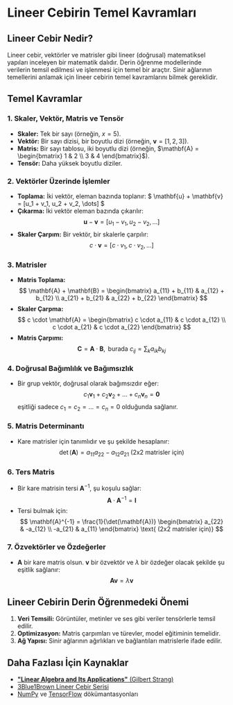 # Lineer Cebirin Temel Kavramları

## Lineer Cebir Nedir?
Lineer cebir, vektörler ve matrisler gibi lineer (doğrusal) matematiksel yapıları inceleyen bir matematik dalıdır. Derin öğrenme modellerinde verilerin temsil edilmesi ve işlenmesi için temel bir araçtır. Sinir ağlarının temellerini anlamak için lineer cebirin temel kavramlarını bilmek gereklidir.

## Temel Kavramlar

### 1. Skaler, Vektör, Matris ve Tensör
- **Skaler:** Tek bir sayı (örneğin, $x = 5$).
- **Vektör:** Bir sayı dizisi, bir boyutlu dizi (örneğin, $\mathbf{v} = [1, 2, 3]$).
- **Matris:** Bir sayı tablosu, iki boyutlu dizi (örneğin, $`\mathbf{A} = \begin{bmatrix} 1 & 2 \\ 3 & 4 \end{bmatrix}`$).
- **Tensör:** Daha yüksek boyutlu diziler.

### 2. Vektörler Üzerinde İşlemler
- **Toplama:** İki vektör, eleman bazında toplanır:
  $ \mathbf{u} + \mathbf{v} = [u_1 + v_1, u_2 + v_2, \dots] $
- **Çıkarma:** İki vektör eleman bazında çıkarılır:
  $$ \mathbf{u} - \mathbf{v} = [u_1 - v_1, u_2 - v_2, \dots] $$
- **Skaler Çarpım:** Bir vektör, bir skalerle çarpılır:
  $$ c \cdot \mathbf{v} = [c \cdot v_1, c \cdot v_2, \dots] $$

### 3. Matrisler
- **Matris Toplama:**
  $$ \mathbf{A} + \mathbf{B} = \begin{bmatrix} a_{11} + b_{11} & a_{12} + b_{12} \\ a_{21} + b_{21} & a_{22} + b_{22} \end{bmatrix} $$
- **Skaler Çarpma:**
  $$ c \cdot \mathbf{A} = \begin{bmatrix} c \cdot a_{11} & c \cdot a_{12} \\ c \cdot a_{21} & c \cdot a_{22} \end{bmatrix} $$
- **Matris Çarpımı:**
  $$ \mathbf{C} = \mathbf{A} \cdot \mathbf{B}, \text{ burada } c_{ij} = \sum_k a_{ik} b_{kj} $$

### 4. Doğrusal Bağımlılık ve Bağımsızlık
- Bir grup vektör, doğrusal olarak bağımsızdır eğer:
  $$ c_1 \mathbf{v}_1 + c_2 \mathbf{v}_2 + \dots + c_n \mathbf{v}_n = \mathbf{0} $$
  eşitliği sadece $c_1 = c_2 = \dots = c_n = 0$ olduğunda sağlanır.

### 5. Matris Determinantı
- Kare matrisler için tanımlıdır ve şu şekilde hesaplanır:
  $$ \det(\mathbf{A}) = a_{11}a_{22} - a_{12}a_{21} \text{ (2x2 matrisler için)} $$

### 6. Ters Matris
- Bir kare matrisin tersi $\mathbf{A}^{-1}$, şu koşulu sağlar:
  $$ \mathbf{A} \cdot \mathbf{A}^{-1} = \mathbf{I} $$
- Tersi bulmak için:
  $$ \mathbf{A}^{-1} = \frac{1}{\det(\mathbf{A})} \begin{bmatrix} a_{22} & -a_{12} \\ -a_{21} & a_{11} \end{bmatrix} \text{ (2x2 matrisler için)} $$

### 7. Özvektörler ve Özdeğerler
- $\mathbf{A}$ bir kare matris olsun. $\mathbf{v}$ bir özvektör ve $\lambda$ bir özdeğer olacak şekilde şu eşitlik sağlanır:
  $$ \mathbf{A} \mathbf{v} = \lambda \mathbf{v} $$

## Lineer Cebirin Derin Öğrenmedeki Önemi
1. **Veri Temsili:** Görüntüler, metinler ve ses gibi veriler tensörlerle temsil edilir.
2. **Optimizasyon:** Matris çarpımları ve türevler, model eğitiminin temelidir.
3. **Ağ Yapısı:** Sinir ağlarının ağırlıkları ve bağlantıları matrislerle ifade edilir.

## Daha Fazlası İçin Kaynaklar
- [**"Linear Algebra and Its Applications"** (Gilbert Strang)](https://rksmvv.ac.in/wp-content/uploads/2021/04/Gilbert_Strang_Linear_Algebra_and_Its_Applicatio_230928_225121.pdf)
- [3Blue1Brown Lineer Cebir Serisi](https://www.3blue1brown.com/)
- [NumPy](https://numpy.org/doc/stable/) ve [TensorFlow](https://www.tensorflow.org/learn?hl=tr) dökümantasyonları
